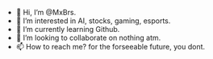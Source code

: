 - 👋 Hi, I’m @MxBrs.
- 👀 I’m interested in AI, stocks, gaming, esports.
- 🌱 I’m currently learning Github.
- 💞️ I’m looking to collaborate on nothing atm.
- 📫 How to reach me? for the forseeable future, you dont.

<!---
MxBrs/MxBrs is a ✨ special ✨ repository because its `README.md` (this file) appears on your GitHub profile.
You can click the Preview link to take a look at your changes.
--->
